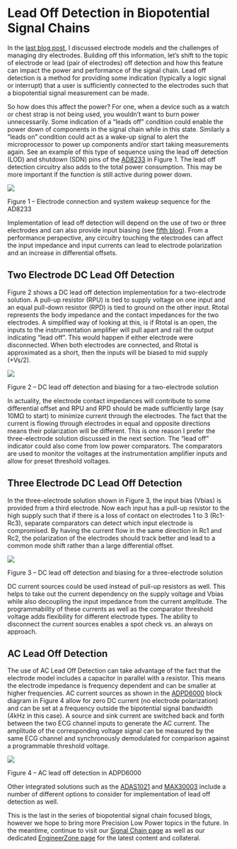 # Lead Off Detection in Biopotential Signal Chains

In the [last blog post](https://ez.analog.com/ez-blogs/b/engineerzone-spotlight/posts/precision-low-power-dry-electrode-challenges-in-biopotential-signal-chains), I discussed electrode models and the challenges of managing dry  electrodes. Building off this information, let’s shift to the topic of  electrode or lead (pair of electrodes) off detection and how this  feature can impact the power and performance of the signal chain.  Lead off detection is a method for providing some indication (typically a  logic signal or interrupt) that a user is sufficiently connected to the  electrodes such that a biopotential signal measurement can be made.

So how does this affect the power? For one, when a device such as a  watch or chest strap is not being used, you wouldn’t want to burn power  unnecessarily. Some indication of a “leads off” condition could enable  the power down of components in the signal chain while in this state.  Similarly a “leads on” condition could act as a wake-up signal to alert  the microprocessor to power up components and/or start taking  measurements again. See an example of this type of sequence using the  lead off detection (LOD) and shutdown (SDN) pins of the [AD8233](https://www.analog.com/en/products/ad8233.html#product-overview) in Figure 1. The lead off detection circuitry also adds to the total  power consumption. This may be more important if the function is still  active during power down. 

![ ](https://ez.analog.com/resized-image/__size/796x632/__key/communityserver-blogs-components-weblogfiles/00-00-00-03-16/pastedimage1663615350480v1.png)

Figure 1 – Electrode connection and system wakeup sequence for the AD8233

Implementation of lead off detection will depend on the use of two or three electrodes and can also provide input biasing (see [fifth blog](https://ez.analog.com/ez-blogs/b/engineerzone-spotlight/posts/precision-low-power-understanding-cmrr-and-rld-in-biopotential-signal-chains)).  From a performance perspective, any circuitry touching the electrodes  can affect the input impedance and input currents can lead to electrode  polarization and an increase in differential offsets.

## Two Electrode DC Lead Off Detection

Figure 2 shows a DC lead off detection implementation for a two-electrode solution. A pull-up resistor (RPU) is tied to supply voltage on one input and an equal pull-down resistor (RPD) is tied to ground on the other input. Rtotal represents the body  impedance and the contact impedances for the two electrodes. A  simplified way of looking at this, is if Rtotal is an open, the inputs  to the instrumentation amplifier will pull apart and rail the output  indicating “lead off”. This would happen if either electrode were  disconnected. When both electrodes are connected, and Rtotal is  approximated as a short, then the inputs will be biased to mid supply  (+Vs/2). 

![ ](https://ez.analog.com/resized-image/__size/880x498/__key/communityserver-blogs-components-weblogfiles/00-00-00-03-16/pastedimage1663615449270v2.png)

Figure 2 – DC lead off detection and biasing for a two-electrode solution

In actuality, the electrode contact impedances will contribute to some differential offset and RPU and RPD should be made sufficiently large (say 10MΩ to start) to minimize current  through the electrodes. The fact that the current is flowing through  electrodes in equal and opposite directions means their polarization  will be different. This is one reason I prefer the three-electrode  solution discussed in the next section. The “lead off” indicator could  also come from low power comparators. The comparators are used to  monitor the voltages at the instrumentation amplifier inputs and allow  for preset threshold voltages.

## Three Electrode DC Lead Off Detection

In the three-electrode solution shown in Figure 3, the input bias  (Vbias) is provided from a third electrode. Now each input has a  pull-up resistor to the high supply such that if there is a loss of  contact on electrodes 1 to 3 (Rc1-Rc3), separate comparators can detect  which input electrode is compromised. By having the current flow in the same direction in Rc1 and Rc2, the polarization of the electrodes  should track better and lead to a common mode shift rather than a large  differential offset.

![ ](https://ez.analog.com/resized-image/__size/730x506/__key/communityserver-blogs-components-weblogfiles/00-00-00-03-16/pastedimage1663615862551v6.png)

Figure 3 – DC lead off detection and biasing for a three-electrode solution

DC current sources could be used instead of pull-up resistors as  well.  This helps to take out the current dependency on the supply  voltage and Vbias while also decoupling the input impedance from the  current amplitude. The programmability of these currents as well as the comparator threshold voltage adds flexibility for different electrode  types. The ability to disconnect the current sources enables a spot  check vs. an always on approach.

## AC Lead Off Detection

The use of AC Lead Off Detection can take advantage of the fact that  the electrode model includes a capacitor in parallel with a resistor.  This means the electrode impedance is frequency dependent and can be  smaller at higher frequencies.  AC current sources as shown in the [ADPD6000](https://www.analog.com/en/products/adpd6000.html) block diagram in Figure 4 allow for zero DC current (no electrode  polarization) and can be set at a frequency outside the bipotential  signal bandwidth (4kHz in this case). A source and sink current are  switched back and forth between the two ECG channel inputs to generate  the AC current. The amplitude of the corresponding voltage signal can  be measured by the same ECG channel and synchronously demodulated for  comparison against a programmable threshold voltage.

![ ](https://ez.analog.com/resized-image/__size/1118x486/__key/communityserver-blogs-components-weblogfiles/00-00-00-03-16/pastedimage1663615772763v5.png)

Figure 4 – AC lead off detection in ADPD6000

Other integrated solutions such as the [ADAS1021](https://www.analog.com/en/products/adas1021.html) and [MAX30003](https://www.maximintegrated.com/en/products/analog/data-converters/analog-front-end-ics/MAX30003.html) include a number of different options to consider for implementation of lead off detection as well.

This is the last in the series of biopotential signal chain  focused blogs, however we hope to bring more Precision Low Power topics  in the future. In the meantime, continue to visit our [Signal Chain page](https://www.analog.com/en/applications/technology/precision-technology/precision-low-power.html) as well as our dedicated [EngineerZone page](https://ez.analog.com/precision-technology-signal-chains/precision-low-power-signal-chains/) for the latest content and collateral.

### 